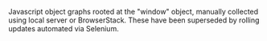 Javascript object graphs rooted at the "window" object, manually collected
using local server or BrowserStack. These have been superseded by rolling
updates automated via Selenium.
